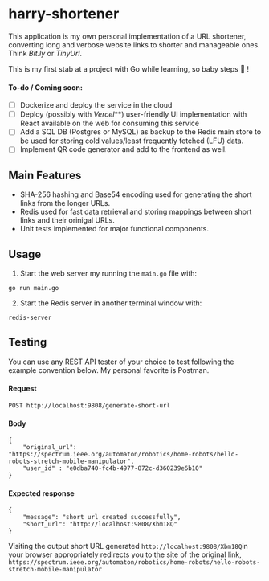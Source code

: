 # harry-shortener

This application is my own personal implementation of a URL shortener, converting long and verbose website links to shorter and manageable ones. Think _Bit.ly_ or _TinyUrl_.

This is my first stab at a project with Go while learning, so baby steps 👣 !

#### To-do / Coming soon:

-   [ ] Dockerize and deploy the service in the cloud
-   [ ] Deploy (possibly with _Vercel_\*\*) user-friendly UI implementation with React available on the web for consuming this service
-   [ ] Add a SQL DB (Postgres or MySQL) as backup to the Redis main store to be used for storing cold values/least frequently fetched (LFU) data.
-   [ ] Implement QR code generator and add to the frontend as well.

## Main Features

-   SHA-256 hashing and Base54 encoding used for generating the short links from the longer URLs.
-   Redis used for fast data retrieval and storing mappings between short links and their orinigal URLs.
-   Unit tests implemented for major functional components.

## Usage

1. Start the web server my running the `main.go` file with:

```
go run main.go
```

2. Start the Redis server in another terminal window with:

```
redis-server
```

## Testing

You can use any REST API tester of your choice to test following the example convention below. My personal favorite is Postman.

#### Request

```
POST http://localhost:9808/generate-short-url
```

#### Body

```
{
    "original_url": "https://spectrum.ieee.org/automaton/robotics/home-robots/hello-robots-stretch-mobile-manipulator",
    "user_id" : "e0dba740-fc4b-4977-872c-d360239e6b10"
}
```

#### Expected response

```
{
    "message": "short url created successfully",
    "short_url": "http://localhost:9808/Xbm18Q"
}
```

Visiting the output short URL generated `http://localhost:9808/Xbm18Q`in your browser appropriately redirects you to the site of the original link, `https://spectrum.ieee.org/automaton/robotics/home-robots/hello-robots-stretch-mobile-manipulator`

